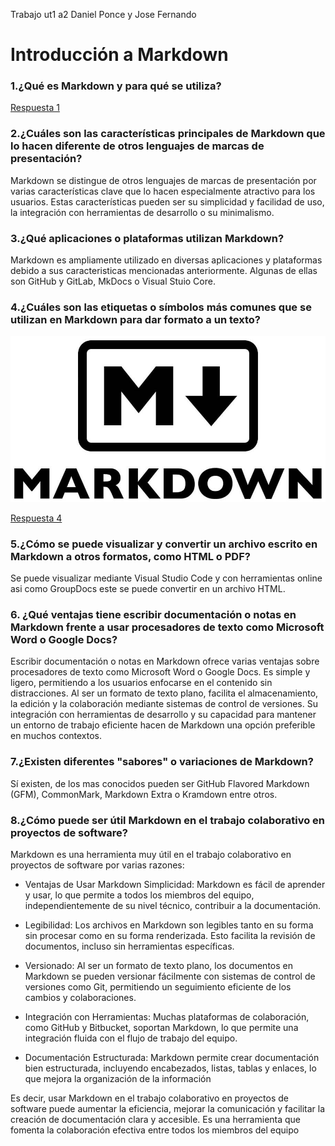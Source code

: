 Trabajo ut1 a2 Daniel Ponce y Jose Fernando

# Introducción a Markdown



### 1.¿Qué es Markdown y para qué se utiliza?


[Respuesta 1](/ut1a2/documentos/Respuestas/Respuesta1.md)

### 2.¿Cuáles son las características principales de Markdown que lo hacen diferente de otros lenguajes de marcas de presentación?

Markdown se distingue de otros lenguajes de marcas de presentación por varias características clave que lo hacen especialmente atractivo para los usuarios. Estas características pueden ser su simplicidad y facilidad de uso, la integración con herramientas de desarrollo o su minimalismo.

### 3.¿Qué aplicaciones o plataformas utilizan Markdown?

Markdown es ampliamente utilizado en diversas aplicaciones y plataformas debido a sus caracteristicas mencionadas anteriormente. Algunas de ellas son GitHub y GitLab, MkDocs o Visual Stuio Core.

### 4.¿Cuáles son las etiquetas o símbolos más comunes que se utilizan en Markdown para dar formato a un texto?

![Logo de Markdown](/ut1a2/imagenes/markdown-logo.jpeg)

[Respuesta 4](/ut1a2/documentos/Respuestas/Respuesta4.md)

### 5.¿Cómo se puede visualizar y convertir un archivo escrito en Markdown a otros formatos, como HTML o PDF?

Se puede visualizar mediante Visual Studio Code y con herramientas online asi como GroupDocs este se puede convertir en un archivo HTML.

### 6. ¿Qué ventajas tiene escribir documentación o notas en Markdown frente a usar procesadores de texto como Microsoft Word o Google Docs?

Escribir documentación o notas en Markdown ofrece varias ventajas sobre procesadores de texto como Microsoft Word o Google Docs. Es simple y ligero, permitiendo a los usuarios enfocarse en el contenido sin distracciones. Al ser un formato de texto plano, facilita el almacenamiento, la edición y la colaboración mediante sistemas de control de versiones. Su integración con herramientas de desarrollo y su capacidad para mantener un entorno de trabajo eficiente hacen de Markdown una opción preferible en muchos contextos.

### 7.¿Existen diferentes "sabores" o variaciones de Markdown?

Sí existen, de los mas conocidos pueden ser GitHub Flavored Markdown (GFM), CommonMark, Markdown Extra o Kramdown entre otros.

### 8.¿Cómo puede ser útil Markdown en el trabajo colaborativo en proyectos de software?

Markdown es una herramienta muy útil en el trabajo colaborativo en proyectos de software por varias razones:

* Ventajas de Usar Markdown
Simplicidad: Markdown es fácil de aprender y usar, lo que permite a todos los miembros del equipo, independientemente de su nivel técnico, contribuir a la documentación.

* Legibilidad: Los archivos en Markdown son legibles tanto en su forma sin procesar como en su forma renderizada. Esto facilita la revisión de documentos, incluso sin herramientas específicas.

* Versionado: Al ser un formato de texto plano, los documentos en Markdown se pueden versionar fácilmente con sistemas de control de versiones como Git, permitiendo un seguimiento eficiente de los cambios y colaboraciones.

* Integración con Herramientas: Muchas plataformas de colaboración, como GitHub y Bitbucket, soportan Markdown, lo que permite una integración fluida con el flujo de trabajo del equipo.

* Documentación Estructurada: Markdown permite crear documentación bien estructurada, incluyendo encabezados, listas, tablas y enlaces, lo que mejora la organización de la información

Es decir, usar Markdown en el trabajo colaborativo en proyectos de software puede aumentar la eficiencia, mejorar la comunicación y facilitar la creación de documentación clara y accesible. Es una herramienta que fomenta la colaboración efectiva entre todos los miembros del equipo